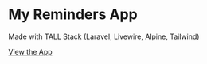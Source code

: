 # My Reminders App

Made with TALL Stack (Laravel, Livewire, Alpine, Tailwind)

[View the App](https://myreminders.fly.dev)
